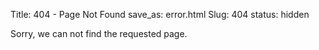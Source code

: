 Title: 404 - Page Not Found
save_as: error.html
Slug: 404
status: hidden

Sorry, we can not find the requested page.
